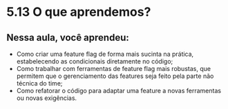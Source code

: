 # 5.13 O que aprendemos?
## Nessa aula, você aprendeu:

- Como criar uma feature flag de forma mais sucinta na prática, estabelecendo as condicionais diretamente no código;
- Como trabalhar com ferramentas de feature flag mais robustas, que permitem que o gerenciamento das features seja feito pela parte não técnica do time;
- Como refatorar o código para adaptar uma feature a novas ferramentas ou novas exigências.